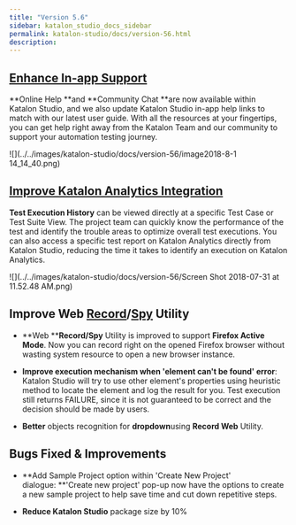 ```yaml
---
title: "Version 5.6" 
sidebar: katalon_studio_docs_sidebar
permalink: katalon-studio/docs/version-56.html 
description: 
---
```

[Enhance In-app Support](/display/KD/Katalon+Help)
--------------------------------------------------

**Online Help **and **Community Chat **are now available within Katalon Studio, and we also update Katalon Studio in-app help links to match with our latest user guide. With all the resources at your fingertips, you can get help right away from the Katalon Team and our community to support your automation testing journey.

![](../../images/katalon-studio/docs/version-56/image2018-8-1 14_14_40.png)

[Improve Katalon Analytics Integration](/display/KD/Katalon+Analytics+%28Beta%29+Integration)
---------------------------------------------------------------------------------------------

**Test Execution History** can be viewed directly at a specific Test Case or Test Suite View. The project team can quickly know the performance of the test and identify the trouble areas to optimize overall test executions. You can also access a specific test report on Katalon Analytics directly from Katalon Studio, reducing the time it takes to identify an execution on Katalon Analytics.

![](../../images/katalon-studio/docs/version-56/Screen Shot 2018-07-31 at 11.52.48 AM.png)

Improve Web [Record](/pages/viewpage.action?pageId=13699399)/[Spy](/pages/viewpage.action?pageId=5117668) Utility 
------------------------------------------------------------------------------------------------------------------

*   **Web ****Record/Spy** Utility is improved to support **Firefox Active Mode**. Now you can record right on the opened Firefox browser without wasting system resource to open a new browser instance. 
*   **Improve execution mechanism when 'element can't be found' error**: Katalon Studio will try to use other element's properties using heuristic method to locate the element and log the result for you. Test execution still returns FAILURE, since it is not guaranteed to be correct and the decision should be made by users.
    
*   **Better** objects recognition for **dropdown**using **Record Web** Utility. 
    

Bugs Fixed & Improvements
-------------------------

*   **Add Sample Project option within 'Create New Project' dialogue: **'Create new project' pop-up now have the options to create a new sample project to help save time and cut down repetitive steps.
    
*   **Reduce Katalon Studio** package size by 10%
